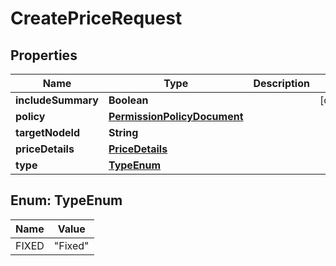 
# CreatePriceRequest

## Properties
Name | Type | Description | Notes
------------ | ------------- | ------------- | -------------
**includeSummary** | **Boolean** |  |  [optional]
**policy** | [**PermissionPolicyDocument**](PermissionPolicyDocument.md) |  | 
**targetNodeId** | **String** |  | 
**priceDetails** | [**PriceDetails**](PriceDetails.md) |  | 
**type** | [**TypeEnum**](#TypeEnum) |  | 


<a name="TypeEnum"></a>
## Enum: TypeEnum
Name | Value
---- | -----
FIXED | &quot;Fixed&quot;



